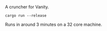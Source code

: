 A cruncher for Vanity.

```
cargo run --release
```

Runs in around 3 minutes on a 32 core machine.
